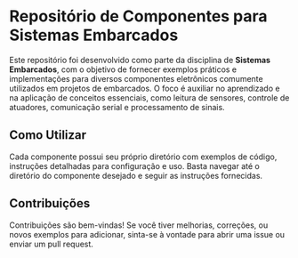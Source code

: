 # Repositório de Componentes para Sistemas Embarcados

Este repositório foi desenvolvido como parte da disciplina de **Sistemas Embarcados**, com o objetivo de fornecer exemplos práticos e implementações para diversos componentes eletrônicos comumente utilizados em projetos de embarcados. O foco é auxiliar no aprendizado e na aplicação de conceitos essenciais, como leitura de sensores, controle de atuadores, comunicação serial e processamento de sinais.

## Como Utilizar

Cada componente possui seu próprio diretório com exemplos de código, instruções detalhadas para configuração e uso. Basta navegar até o diretório do componente desejado e seguir as instruções fornecidas.

## Contribuições

Contribuições são bem-vindas! Se você tiver melhorias, correções, ou novos exemplos para adicionar, sinta-se à vontade para abrir uma issue ou enviar um pull request.
